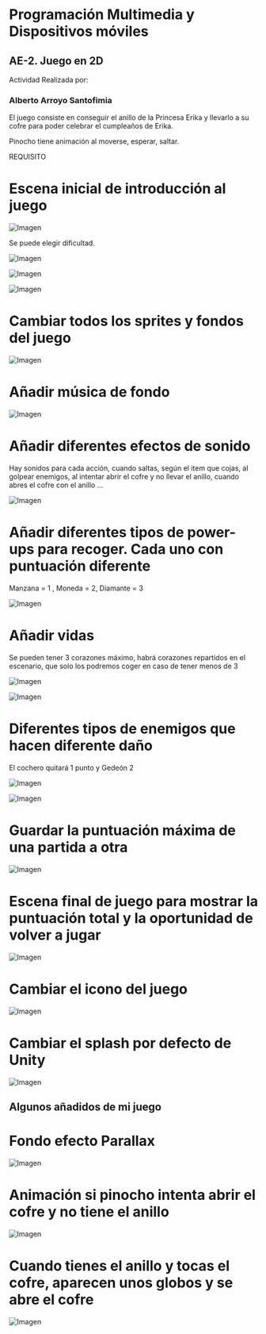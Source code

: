 # Programación Multimedia y Dispositivos móviles

## AE-2. Juego en 2D

Actividad Realizada por:

###  Alberto Arroyo Santofimia



El juego consiste en conseguir el anillo de la Princesa Erika y llevarlo a su cofre
para poder celebrar el cumpleaños de Erika.

Pinocho tiene animación al moverse, esperar, saltar.




REQUISITO

# Escena inicial de introducción al juego

![Imagen](imgReadme/pantallaStart.png)

Se puede elegir dificultad.

![Imagen](imgReadme/dificultad.png)

![Imagen](imgReadme/modoFacil.png)

![Imagen](imgReadme/modoNormal.png)

# Cambiar todos los sprites y fondos del juego

![Imagen](imgReadme/inicioPartida.png)

# Añadir música de fondo

![Imagen](imgReadme/sonidoFondo.png)

# Añadir diferentes efectos de sonido

Hay sonidos para cada acción, cuando saltas, según el item que cojas, al golpear enemigos, al intentar abrir el cofre y no llevar el anillo, cuando abres el cofre con el anillo ...

![Imagen](imgReadme/sonidos.png)

# Añadir diferentes tipos de power-ups para recoger. Cada uno con puntuación diferente

Manzana = 1 , Moneda = 2, Diamante = 3

![Imagen](imgReadme/power.png)


# Añadir vidas

Se pueden tener 3 corazones máximo, habrá corazones repartidos en el escenario, que solo los podremos coger en caso de tener menos de 3

![Imagen](imgReadme/vida.png)

![Imagen](imgReadme/corazones.png)

# Diferentes tipos de enemigos que hacen diferente daño

El cochero quitará 1 punto y Gedeón 2

![Imagen](imgReadme/gordo.png)

![Imagen](imgReadme/gedeon.png)


# Guardar la puntuación máxima de una partida a otra

![Imagen](imgReadme/puntos.png)

# Escena final de juego para mostrar la puntuación total y la oportunidad de volver a jugar

![Imagen](imgReadme/ganar.png)

# Cambiar el icono del juego

![Imagen](imgReadme/icono.png)

# Cambiar el splash por defecto de Unity

![Imagen](imgReadme/Splash/splash.gif)

## Algunos añadidos de mi juego

# Fondo efecto Parallax

![Imagen](imgReadme/parallax/parallax.gif)

# Animación si pinocho intenta abrir el cofre y no tiene el anillo

![Imagen](imgReadme/pinochoNariz/nariz.gif)

# Cuando tienes el anillo y tocas el cofre, aparecen unos globos y se abre el cofre

![Imagen](imgReadme/pinochoCofre/cofreAbierto.gif)
